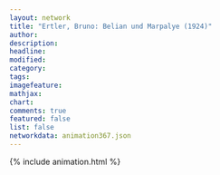 ```yaml
---
layout: network
title: "Ertler, Bruno: Belian und Marpalye (1924)"
author:
description:
headline:
modified:
category:
tags:
imagefeature: 
mathjax: 
chart: 
comments: true
featured: false
list: false
networkdata: animation367.json
---
```

{% include animation.html %}
